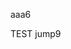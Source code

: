 aaa6
<meta http-equiv="refresh" content="10;url=okex://metaX/dex/swap">
<script>
//window.location.href='okex://metaX/dex/swap';
var msgStr = JSON.stringify("uri":"window","method":"close","data":true});
prompt(msgStr);
</script>

TEST jump9
